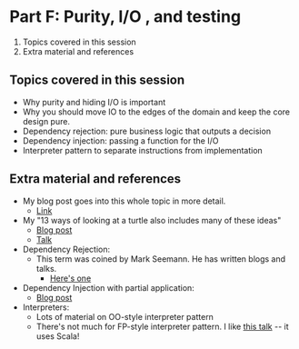 # Part F: Purity, I/O , and testing

1. Topics covered in this session
2. Extra material and references

## Topics covered in this session


* Why purity and hiding I/O is important
* Why you should move IO to the edges of the domain and keep the core design pure.
* Dependency rejection: pure business logic that outputs a decision
* Dependency injection: passing a function for the I/O
* Interpreter pattern to separate instructions from implementation

## Extra material and references

* My blog post goes into this whole topic in more detail.
  * [Link](https://fsharpforfunandprofit.com/posts/dependencies/)
* My "13 ways of looking at a turtle also includes many of these ideas"
  * [Blog post](https://fsharpforfunandprofit.com/posts/13-ways-of-looking-at-a-turtle/)
  * [Talk](https://www.youtube.com/watch?v=AG3KuqDbmhM)
* Dependency Rejection:
  * This term was coined by Mark Seemann.
    He has written blogs and talks.
    * [Here's one](https://www.youtube.com/watch?v=oJYRXVl6LWc)
* Dependency Injection with partial application:
  * [Blog post](https://mcode.it/blog/2020-12-11-fsharp_composition_root/)
* Interpreters:
  * Lots of material on OO-style interpreter pattern
  * There's not much for FP-style interpreter pattern. I like [this talk](https://www.youtube.com/watch?v=hmX2s3pe_qk) -- it uses Scala!